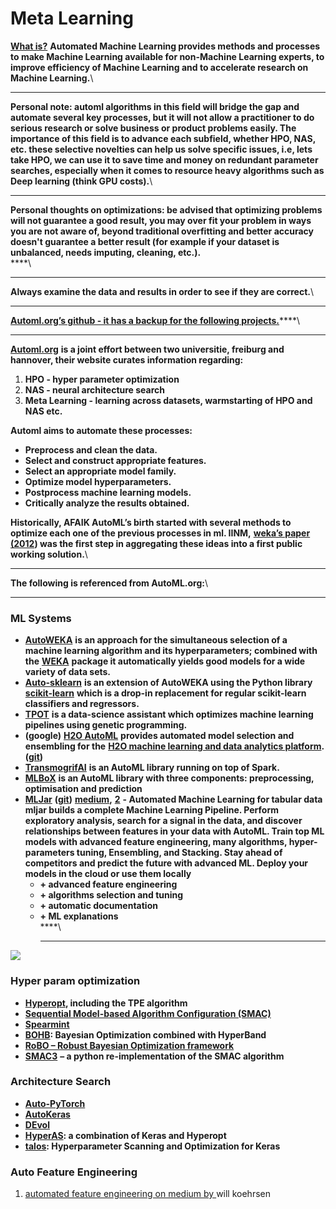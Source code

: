 # Meta Learning

[**What is?**](https://www.automl.org/) **Automated Machine Learning provides methods and processes to make Machine Learning available for non-Machine Learning experts, to improve efficiency of Machine Learning and to accelerate research on Machine Learning.**\
****

**Personal note: automl algorithms in this field will bridge the gap and automate several key processes, but it will not allow a practitioner to do serious research or solve business or product problems easily. The importance of this field is to advance each subfield, whether HPO, NAS, etc. these selective novelties can help us solve specific issues, i.e, lets take HPO, we can use it to save time and money on redundant parameter searches, especially when it comes to resource heavy algorithms such as Deep learning (think GPU costs).**\
****

**Personal thoughts on optimizations: be advised that optimizing problems will not guarantee a good result, you may over fit your problem in ways you are not aware of, beyond traditional overfitting and better accuracy doesn't guarantee a better result (for example if your dataset is unbalanced, needs imputing, cleaning, etc.).** \
****\
****

**Always examine the data and results in order to see if they are correct.**\
****

[**Automl.org’s github - it has a backup for the following projects.**](https://github.com/automl)****\
****

[**Automl.org**](https://www.automl.org/) **is a joint effort between two universitie, freiburg and hannover, their website curates information regarding:**

1. **HPO - hyper parameter optimization**
2. **NAS - neural architecture search**
3. **Meta Learning - learning across datasets, warmstarting of HPO and NAS etc.**

**Automl aims to automate these processes:**

* **Preprocess and clean the data.**
* **Select and construct appropriate features.**
* **Select an appropriate model family.**
* **Optimize model hyperparameters.**
* **Postprocess machine learning models.**
* **Critically analyze the results obtained.**

**Historically, AFAIK AutoML’s birth started with several methods to optimize each one of the previous processes in ml. IINM,** [**weka’s paper (2012**](https://arxiv.org/abs/1208.3719)**) was the first step in aggregating these ideas into a first public working solution.**\
****

**The following is referenced from AutoML.org:**\
****

### **ML Systems**

* [**AutoWEKA**](http://www.cs.ubc.ca/labs/beta/Projects/autoweka/) **is an approach for the simultaneous selection of a machine learning algorithm and its hyperparameters; combined with the** [**WEKA**](http://www.cs.waikato.ac.nz/ml/weka/) **package it automatically yields good models for a wide variety of data sets.**
* [**Auto-sklearn**](http://automl.github.io/auto-sklearn/stable/) **is an extension of AutoWEKA using the Python library** [**scikit-learn**](http://scikit-learn.org/stable/) **which is a drop-in replacement for regular scikit-learn classifiers and regressors.**
* [**TPOT**](http://epistasislab.github.io/tpot/) **is a data-science assistant which optimizes machine learning pipelines using genetic programming.**
* **(google)** [**H2O AutoML**](http://docs.h2o.ai/h2o/latest-stable/h2o-docs/automl.html) **provides automated model selection and ensembling for the** [**H2O machine learning and data analytics platform**](http://docs.h2o.ai/h2o/latest-stable/h2o-docs/welcome.html)**. (**[**git**](https://github.com/google/automl)**)**
* [**TransmogrifAI**](https://github.com/salesforce/TransmogrifAI) **is an AutoML library running on top of Spark.**
* [**MLBoX**](https://github.com/AxeldeRomblay/MLBox) **is an AutoML  library with three components: preprocessing, optimisation and prediction**
* [**MLJar**](https://mljar.com/) **(**[**git**](https://github.com/mljar/mljar-supervised)**)** [**medium**](https://medium.com/@MLJARofficial/mljar-supervised-automl-with-explanations-and-markdown-reports-36d5104e117)**,** [**2**](https://towardsdatascience.com/automating-eda-machine-learning-6ddb76c1eb4d) **- Automated Machine Learning for tabular data mljar builds a complete Machine Learning Pipeline. Perform exploratory analysis, search for a signal in the data, and discover relationships between features in your data with AutoML.  Train top ML models with advanced feature engineering, many algorithms, hyper-parameters tuning, Ensembling, and Stacking. Stay ahead of competitors and predict the future with advanced ML. Deploy your models in the cloud or use them locally**
  * **+ advanced feature engineering**
  * **+ algorithms selection and tuning**
  * **+ automatic documentation**
  * **+ ML explanations**\
    ****\
    ****

![](https://lh3.googleusercontent.com/duUZ\_u8kLJ9fhJ1AtGodADX6n3aV4CB9hsLhCV4yANEA0\_Rui8yQBAtBe\_DxHsJP0s-I8mCCRlyMgvZwJFkc0hy0TtejPLqq\_AYmOMXyE73xph8YhEjVQnYeR0lDqI0LTf5YnSOG)

### **Hyper param optimization**&#x20;

* [**Hyperopt**](http://jaberg.github.io/hyperopt/)**, including the TPE algorithm**
* [**Sequential Model-based Algorithm Configuration (SMAC)**](http://aclib.net/SMAC/)
* [**Spearmint**](https://github.com/JasperSnoek/spearmint)
* [**BOHB**](https://www.automl.org/automl/bohb/)**: Bayesian Optimization combined with HyperBand**
* [**RoBO – Robust Bayesian Optimization framework**](http://www.automl.org/automl/robo/)
* [**SMAC3**](https://github.com/automl/SMAC3) **– a python re-implementation of the SMAC algorithm**

### **Architecture Search**&#x20;

* [**Auto-PyTorch**](https://github.com/automl/Auto-PyTorch)
* [**AutoKeras**](https://autokeras.com/)
* [**DEvol**](https://github.com/joeddav/devol)
* [**HyperAS**](https://github.com/maxpumperla/hyperas)**: a combination of Keras and Hyperopt**
* [**talos**](https://github.com/autonomio/talos)**: Hyperparameter Scanning and Optimization for Keras**

### **Auto Feature Engineering**

1. [automated feature engineering on medium by ](https://towardsdatascience.com/automated-feature-engineering-in-python-99baf11cc219)will koehrsen
